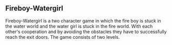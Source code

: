 ## Fireboy-Watergirl
Fireboy-Watergirl is a two character game in which the fire boy is stuck in the water world and the water girl is stuck in the fire world. With each other's cooperation and by avoiding the obstacles they have to successfully reach the exit doors. The game consists of two levels. 

#
